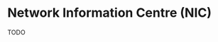 # Network Information Centre (NIC)

<!--
Tools

https://registro.br/tecnologia/ferramentas/pesquisa-de-usuario/
-->

TODO
